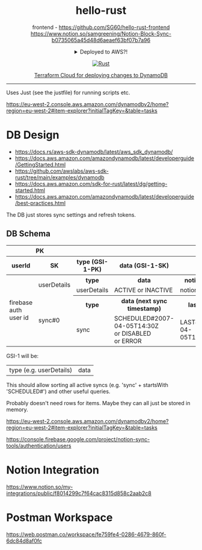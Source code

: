 <div align="center">

# hello-rust

frontend - https://github.com/SG60/hello-rust-frontend
https://www.notion.so/samgreening/Notion-Block-Sync-b0735065a45d48d6aeaef63bf07b7a96

<details>
<summary>
Deployed to AWS?!
</summary>

https://eu-west-2.console.aws.amazon.com/dynamodbv2/home?region=eu-west-2#item-explorer?initialTagKey=&table=tasks

</details>

[![Rust](https://github.com/SG60/hello-rust/actions/workflows/rust.yml/badge.svg)](https://github.com/SG60/hello-rust/actions/workflows/rust.yml)

[Terraform Cloud for deploying changes to DynamoDB](https://app.terraform.io/app/samgreening/workspaces/notion_sync)

</div>

---

Uses Just (see the justfile) for running scripts etc.


https://eu-west-2.console.aws.amazon.com/dynamodbv2/home?region=eu-west-2#item-explorer?initialTagKey=&table=tasks

# DB Design

- https://docs.rs/aws-sdk-dynamodb/latest/aws_sdk_dynamodb/
- https://docs.aws.amazon.com/amazondynamodb/latest/developerguide/GettingStarted.html
- https://github.com/awslabs/aws-sdk-rust/tree/main/examples/dynamodb
- https://docs.aws.amazon.com/sdk-for-rust/latest/dg/getting-started.html
- https://docs.aws.amazon.com/amazondynamodb/latest/developerguide/best-practices.html

The DB just stores sync settings and refresh tokens.

## DB Schema

<table>
<tr>
	<th scope="col" colspan=2>PK</th>
	<th scope="col" colspan=99999>Attributes</th>
</tr>
<tr>
	<th scope="col">userId</th>
	<th scope="col">SK</th>
	<th scope="col">type (GSI-1-PK)</th>
	<th scope="col">data (GSI-1-SK)</th>
	<th scope="col" colspan=99999></th>
</tr>
<tbody>
<tr><td rowSpan=0>firebase auth user id
	<tr><td rowspan=2>userDetails
		<th>type	<th>data	<th>notionBotId	<th>googleRefreshToken	<th>notionAccessToken	<th>other stuff
		<tr><td>userDetails<td>ACTIVE or INACTIVE<td>notionB#bot_id	<td>asdfasefa		<td>asdfasefa		<td>workspace name, workspace emoji, etc.
	<tr><td rowspan=2>sync#0
		<th>type<th>data (next sync timestamp)<th>last sync<th>notionDatabase<th>googleCalendar<th colspan=3>notionDBProps
		<tr><td>sync<td>SCHEDULED#2007-04-05T14:30Z<br>or DISABLED<br>or ERROR<td>LAST#2007-04-05T14:30Z<td>asdfase<td>asdf3<td>
			
```json
{"notionTitleId":{"S":"title"},"notionDoneId":{"S":"O%7CaE"}}
```
			
</tbody>
</table>

GSI-1 will be:
<table><td>type (e.g. userDetails)<td>data</table>

This should allow sorting all active syncs (e.g. 'sync' + startsWith 'SCHEDULED#') and other useful queries.

Probably doesn't need rows for items. Maybe they can all just be stored in memory.

https://eu-west-2.console.aws.amazon.com/dynamodbv2/home?region=eu-west-2#item-explorer?initialTagKey=&table=tasks

https://console.firebase.google.com/project/notion-sync-tools/authentication/users

# Notion Integration

https://www.notion.so/my-integrations/public/f8014299c7f64cac8315d858c2aab2c8

# Postman Workspace

https://web.postman.co/workspace/fe759fe4-0286-4679-860f-6dc84d8af0fc
